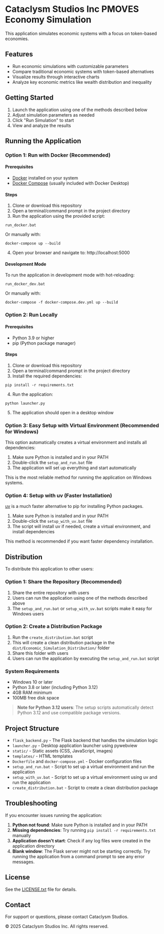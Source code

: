 # Cataclysm Studios Inc PMOVES Economy Simulation

This application simulates economic systems with a focus on token-based economies.

## Features

- Run economic simulations with customizable parameters
- Compare traditional economic systems with token-based alternatives
- Visualize results through interactive charts
- Analyze key economic metrics like wealth distribution and inequality

## Getting Started

1. Launch the application using one of the methods described below
2. Adjust simulation parameters as needed
3. Click "Run Simulation" to start
4. View and analyze the results

## Running the Application

### Option 1: Run with Docker (Recommended)

#### Prerequisites
- [Docker](https://www.docker.com/products/docker-desktop) installed on your system
- [Docker Compose](https://docs.docker.com/compose/install/) (usually included with Docker Desktop)

#### Steps

1. Clone or download this repository
2. Open a terminal/command prompt in the project directory
3. Run the application using the provided script:

```
run_docker.bat
```

Or manually with:

```
docker-compose up --build
```

4. Open your browser and navigate to: http://localhost:5000

#### Development Mode

To run the application in development mode with hot-reloading:

```
run_docker_dev.bat
```

Or manually with:

```
docker-compose -f docker-compose.dev.yml up --build
```

### Option 2: Run Locally

#### Prerequisites
- Python 3.9 or higher
- pip (Python package manager)

#### Steps

1. Clone or download this repository
2. Open a terminal/command prompt in the project directory
3. Install the required dependencies:

```
pip install -r requirements.txt
```

4. Run the application:

```
python launcher.py
```

5. The application should open in a desktop window

### Option 3: Easy Setup with Virtual Environment (Recommended for Windows)

This option automatically creates a virtual environment and installs all dependencies:

1. Make sure Python is installed and in your PATH
2. Double-click the `setup_and_run.bat` file
3. The application will set up everything and start automatically

This is the most reliable method for running the application on Windows systems.

### Option 4: Setup with uv (Faster Installation)

[uv](https://github.com/astral-sh/uv) is a much faster alternative to pip for installing Python packages.

1. Make sure Python is installed and in your PATH
2. Double-click the `setup_with_uv.bat` file
3. The script will install uv if needed, create a virtual environment, and install dependencies

This method is recommended if you want faster dependency installation.

## Distribution

To distribute this application to other users:

### Option 1: Share the Repository (Recommended)

1. Share the entire repository with users
2. Users can run the application using one of the methods described above
3. The `setup_and_run.bat` or `setup_with_uv.bat` scripts make it easy for Windows users

### Option 2: Create a Distribution Package

1. Run the `create_distribution.bat` script
2. This will create a clean distribution package in the `dist/Economic_Simulation_Distribution/` folder
3. Share this folder with users
4. Users can run the application by executing the `setup_and_run.bat` script

### System Requirements

- Windows 10 or later
- Python 3.8 or later (including Python 3.12)
- 4GB RAM minimum
- 100MB free disk space

> **Note for Python 3.12 users**: The setup scripts automatically detect Python 3.12 and use compatible package versions.

## Project Structure

- `flask_backend.py` - The Flask backend that handles the simulation logic
- `launcher.py` - Desktop application launcher using pywebview
- `static/` - Static assets (CSS, JavaScript, images)
- `templates/` - HTML templates
- `Dockerfile` and `docker-compose.yml` - Docker configuration files
- `setup_and_run.bat` - Script to set up a virtual environment and run the application
- `setup_with_uv.bat` - Script to set up a virtual environment using uv and run the application
- `create_distribution.bat` - Script to create a clean distribution package

## Troubleshooting

If you encounter issues running the application:

1. **Python not found**: Make sure Python is installed and in your PATH
2. **Missing dependencies**: Try running `pip install -r requirements.txt` manually
3. **Application doesn't start**: Check if any log files were created in the application directory
4. **Blank window**: The Flask server might not be starting correctly. Try running the application from a command prompt to see any error messages.

## License

See the [LICENSE.txt](LICENSE.txt) file for details.

## Contact

For support or questions, please contact Cataclysm Studios.

© 2025 Cataclysm Studios Inc. All rights reserved.
